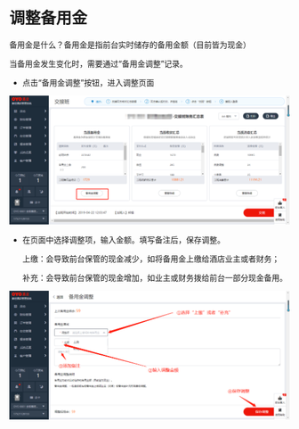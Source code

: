 # 调整备用金

备用金是什么？备用金是指前台实时储存的备用金额（目前皆为现金）

当备用金发生变化时，需要通过“备用金调整”记录。

* 点击“备用金调整”按钮，进入调整页面

![](../../../.gitbook/assets/image%20%2815%29.png)

* 在页面中选择调整项，输入金额。填写备注后，保存调整。

  上缴：会导致前台保管的现金减少，如将备用金上缴给酒店业主或者财务；

  补充：会导致前台保管的现金增加，如业主或财务拨给前台一部分现金备用。

![](../../../.gitbook/assets/image%20%28527%29.png)


